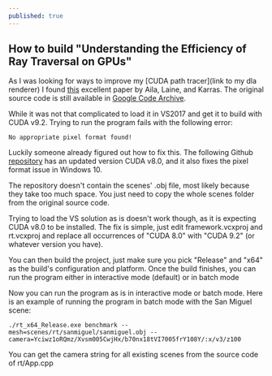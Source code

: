 ```yaml
---
published: true
---
```

## How to build "Understanding the Efficiency of Ray Traversal on GPUs"

As I was looking for ways to improve my [CUDA path tracer](link to my dla renderer) I found [this](https://research.nvidia.com/publication/understanding-efficiency-ray-traversal-gpus) excellent paper by Aila, Laine, and Karras. The original source code is still available in [Google Code Archive](https://code.google.com/archive/p/understanding-the-efficiency-of-ray-traversal-on-gpus/).

While it was not that complicated to load it in VS2017 and get it to build with CUDA v9.2. Trying to run the program fails with the following error:
```
No appropriate pixel format found!
```
Luckily someone already figured out how to fix this. The following Github [repository](https://github.com/AlanIWBFT/gpu-ray-traversal) has an updated version CUDA v8.0, and it also fixes the pixel format issue in Windows 10.

The repository doesn't contain the scenes' .obj file, most likely because they take too much space. You just need to copy the whole scenes folder from the original source code.

Trying to load the VS solution as is doesn't work though, as it is expecting CUDA v8.0 to be installed. The fix is simple, just edit framework.vcxproj and rt.vcxproj and replace all occurrences of "CUDA 8.0" with "CUDA 9.2" (or whatever version you have). 

You can then build the project, just make sure you pick "Release" and "x64" as the build's configuration and platform. Once the build finishes, you can run the program either in interactive mode (default) or in batch mode

Now you can run the program as is in interactive mode or batch mode. Here is an example of running the program in batch mode with the San Miguel scene:
```
./rt_x64_Release.exe benchmark --mesh=scenes/rt/sanmiguel/sanmiguel.obj --camera=Yciwz1oRQmz/Xvsm005CwjHx/b70nx18tVI7005frY108Y/:x/v3/z100
```

You can get the camera string for all existing scenes from the source code of rt/App.cpp
